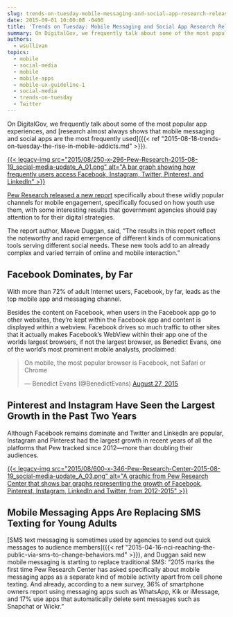 ```yaml
---
slug: trends-on-tuesday-mobile-messaging-and-social-app-research-released
date: 2015-09-01 10:00:08 -0400
title: 'Trends on Tuesday: Mobile Messaging and Social App Research Released'
summary: On DigitalGov, we frequently talk about some of the most popular app experiences, and research almost always shows that mobile messaging and social apps are the most frequently used. Pew Research released a new report specifically about
authors:
  - wsullivan
topics:
  - mobile
  - social-media
  - mobile
  - mobile-apps
  - mobile-ux-guideline-1
  - social-media
  - trends-on-tuesday
  - Twitter
---
```


On DigitalGov, we frequently talk about some of the most popular app experiences, and [research almost always shows that mobile messaging and social apps are the most frequently used]({{< ref "2015-08-18-trends-on-tuesday-the-rise-in-mobile-addicts.md" >}}).
  
[{{< legacy-img src="2015/08/250-x-296-Pew-Research-2015-08-19\_social-media-update\_A_01.png" alt="A bar graph showing how frequently users access Facebook, Instagram, Twitter, Pinterest, and LinkedIn" >}}](https://s3.amazonaws.com/digitalgov/_legacy-img/2015/08/250-x-296-Pew-Research-2015-08-19_social-media-update_A_01.png)

[Pew Research released a new report](http://www.pewinternet.org/2015/08/19/mobile-messaging-and-social-media-2015/) specifically about these wildly popular channels for mobile engagement, specifically focused on how youth use them, with some interesting results that government agencies should pay attention to for their digital strategies.

The report author, Maeve Duggan, said, &#8220;The results in this report reflect the noteworthy and rapid emergence of different kinds of communications tools serving different social needs. These new tools add to an already complex and varied terrain of online and mobile interaction.&#8221;

## Facebook Dominates, by Far

With more than 72% of adult Internet users, Facebook, by far, leads as the top mobile app and messaging channel.

Besides the content on Facebook, when users in the Facebook app go to other websites, they’re kept within the Facebook app and content is displayed within a webview. Facebook drives so much traffic to other sites that it actually makes Facebook’s WebView within their app one of the worlds largest browsers, if not the largest browser, as Benedict Evans, one of the world’s most prominent mobile analysts, proclaimed:

<blockquote class="twitter-tweet" width="500">
  <p lang="en">
    On mobile, the most popular browser is Facebook, not Safari or Chrome
  </p>
  
  <p>
    &mdash; Benedict Evans (@BenedictEvans) <a href="https://twitter.com/BenedictEvans/status/637046046984568832">August 27, 2015</a>
  </p>
</blockquote>



## Pinterest and Instagram Have Seen the Largest Growth in the Past Two Years

Although Facebook remains dominate and Twitter and LinkedIn are popular, Instagram and Pinterest had the largest growth in recent years of all the platforms that Pew tracked since 2012—more than doubling their audiences.
  
[{{< legacy-img src="2015/08/600-x-346-Pew-Research-Center-2015-08-19\_social-media-update\_A_03.png" alt="A graphic from Pew Research Center that shows bar graphs representing the growth of Facebook, Pinterest, Instagram, LinkedIn and Twitter, from 2012-2015" >}}](https://s3.amazonaws.com/digitalgov/_legacy-img/2015/08/600-x-346-Pew-Research-Center-2015-08-19_social-media-update_A_03.png)

## Mobile Messaging Apps Are Replacing SMS Texting for Young Adults

[SMS text messaging is sometimes used by agencies to send out quick messages to audience members]({{< ref "2015-04-16-nci-reaching-the-public-via-sms-to-change-behaviors.md" >}}), and Duggan said new mobile messaging is starting to replace traditional SMS: “2015 marks the first time Pew Research Center has asked specifically about mobile messaging apps as a separate kind of mobile activity apart from cell phone texting. And already, according to a new survey, 36% of smartphone owners report using messaging apps such as WhatsApp, Kik or iMessage, and 17% use apps that automatically delete sent messages such as Snapchat or Wickr.”